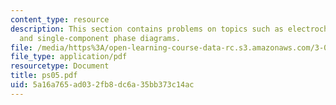 ```yaml
---
content_type: resource
description: This section contains problems on topics such as electrochemistry, thermodynamics,
  and single-component phase diagrams.
file: /media/https%3A/open-learning-course-data-rc.s3.amazonaws.com/3-012-fundamentals-of-materials-science-fall-2005/5a16a765ad032fb8dc6a35bb373c14ac_ps05.pdf
file_type: application/pdf
resourcetype: Document
title: ps05.pdf
uid: 5a16a765-ad03-2fb8-dc6a-35bb373c14ac
---
```


